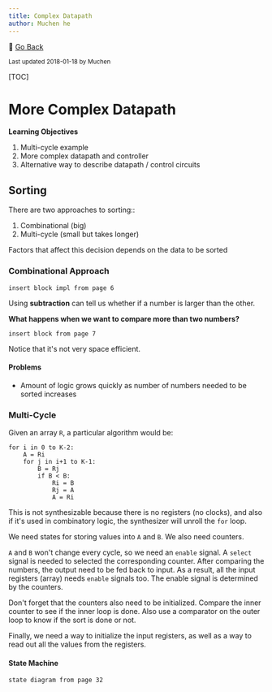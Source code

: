 ```yaml
---
title: Complex Datapath
author: Muchen he
---
```


:floppy_disk: [Go Back](/documents)

<small> Last updated 2018-01-18 by Muchen</small> 

[TOC]

# More Complex Datapath

**Learning Objectives**

1. Multi-cycle example
2. More complex datapath and controller
3. Alternative way to describe datapath / control circuits

## Sorting

There are two approaches to sorting::

1. Combinational (big)
2. Multi-cycle (small but takes longer)

Factors that affect this decision depends on the data to be sorted

### Combinational Approach

`insert block impl from page 6` 

Using **subtraction** can tell us whether if a number is larger than the other.

**What happens when we want to compare more than two numbers?**

`insert block from page 7`

Notice that it's not very space efficient.

#### Problems

- Amount of logic grows quickly as number of numbers needed to be sorted increases

### Multi-Cycle

Given an array `R`, a particular algorithm would be:

```
for i in 0 to K-2:
	A = Ri
	for j in i+1 to K-1:
		B = Rj
		if B < B:
			Ri = B
			Rj = A
			A = Ri
```

This is not synthesizable because there is no registers (no clocks), and also if it's used in combinatory logic, the synthesizer will unroll the `for` loop.

We need states for storing values into `A` and `B`. We also need counters.

`A` and `B` won't change every cycle, so we need an `enable` signal. A `select` signal is needed to selected the corresponding counter. After comparing the numbers, the output need to be fed back to input. As a result, all the input registers (array) needs `enable` signals too. The enable signal is determined by the counters.

Don't forget that the counters also need to be initialized. Compare the inner counter to see if the inner loop is done. Also use a comparator on the outer loop to know if the sort is done or not. 

Finally, we need a way to initialize the input registers, as well as a way to read out all the values from the registers.

#### State Machine

`state diagram from page 32`